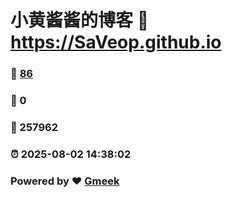 # 小黄酱酱的博客 :link: https://SaVeop.github.io 
### :page_facing_up: [86](https://SaVeop.github.io/tag.html) 
### :speech_balloon: 0 
### :hibiscus: 257962 
### :alarm_clock: 2025-08-02 14:38:02 
### Powered by :heart: [Gmeek](https://github.com/Meekdai/Gmeek)
